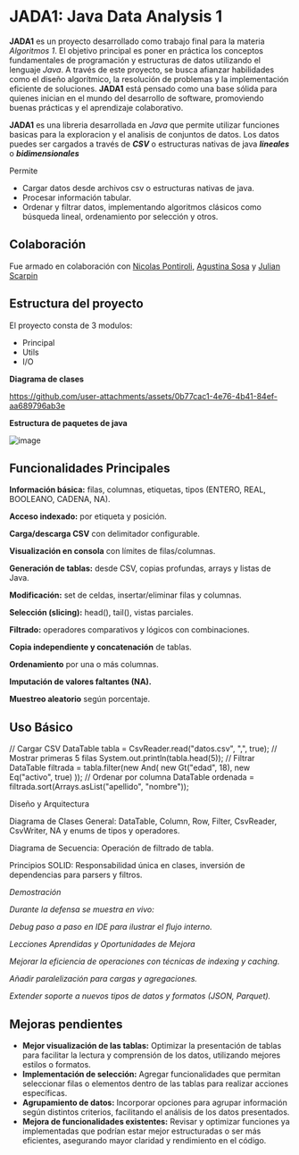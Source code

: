 # JADA1: Java Data Analysis 1
**JADA1** es un proyecto desarrollado como trabajo final para la materia _Algoritmos 1_. El objetivo principal es poner en práctica los conceptos fundamentales de programación y estructuras de datos utilizando el lenguaje _Java_. A través de este proyecto, se busca afianzar habilidades como el diseño algorítmico, la resolución de problemas y la implementación eficiente de soluciones. **JADA1** está pensado como una base sólida para quienes inician en el mundo del desarrollo de software, promoviendo buenas prácticas y el aprendizaje colaborativo.

**JADA1** es una libreria desarrollada en _Java_ que permite utilizar funciones basicas para la exploracion y el analisis de conjuntos de datos.
Los datos puedes ser cargados a través de ***CSV*** o estructuras nativas de java ***lineales*** o ***bidimensionales***

Permite
- Cargar datos desde archivos csv o estructuras nativas de java.
- Procesar información tabular.
- Ordenar y filtrar datos, implementando algoritmos clásicos como búsqueda lineal, ordenamiento por selección y otros.

## Colaboración
Fue armado en colaboración con [Nicolas Pontiroli](https://github.com/Npontiroli21), [Agustina Sosa](https://github.com/aguscodes) y [Julian Scarpin](https://github.com/scarpin-julian)

## Estructura del proyecto
El proyecto consta de 3 modulos: 
- Principal
- Utils
- I/O

**Diagrama de clases**

https://github.com/user-attachments/assets/0b77cac1-4e76-4b41-84ef-aa689796ab3e

**Estructura de paquetes de java**

![image](https://github.com/user-attachments/assets/5560684f-bb8c-423a-bd72-0dc48001c033)

## Funcionalidades Principales

**Información básica:** filas, columnas, etiquetas, tipos (ENTERO, REAL, BOOLEANO, CADENA, NA).

**Acceso indexado:** por etiqueta y posición.

**Carga/descarga CSV** con delimitador configurable.

**Visualización en consola** con límites de filas/columnas.

**Generación de tablas:** desde CSV, copias profundas, arrays y listas de Java.

**Modificación:** set de celdas, insertar/eliminar filas y columnas.

**Selección (slicing):** head(), tail(), vistas parciales.

**Filtrado:** operadores comparativos y lógicos con combinaciones.

**Copia independiente y concatenación** de tablas.

**Ordenamiento** por una o más columnas.

**Imputación de valores faltantes (NA).**

**Muestreo aleatorio** según porcentaje.

## Uso Básico

// Cargar CSV DataTable tabla = CsvReader.read("datos.csv", ",", true); // Mostrar primeras 5 filas System.out.println(tabla.head(5)); // Filtrar DataTable filtrada = tabla.filter(new And( new Gt("edad", 18), new Eq("activo", true) )); // Ordenar por columna DataTable ordenada = filtrada.sort(Arrays.asList("apellido", "nombre"));

Diseño y Arquitectura

Diagrama de Clases General: DataTable, Column, Row, Filter, CsvReader, CsvWriter, NA y enums de tipos y operadores.

Diagrama de Secuencia: Operación de filtrado de tabla.

Principios SOLID: Responsabilidad única en clases, inversión de dependencias para parsers y filtros.

_Demostración_

_Durante la defensa se muestra en vivo:_

_Debug paso a paso en IDE para ilustrar el flujo interno._

_Lecciones Aprendidas y Oportunidades de Mejora_

_Mejorar la eficiencia de operaciones con técnicas de indexing y caching._

_Añadir paralelización para cargas y agregaciones._

_Extender soporte a nuevos tipos de datos y formatos (JSON, Parquet)._

## Mejoras pendientes
- **Mejor visualización de las tablas:** Optimizar la presentación de tablas para facilitar la lectura y comprensión de los datos, utilizando mejores estilos o formatos.
- **Implementación de selección:** Agregar funcionalidades que permitan seleccionar filas o elementos dentro de las tablas para realizar acciones específicas.
- **Agrupamiento de datos:** Incorporar opciones para agrupar información según distintos criterios, facilitando el análisis de los datos presentados.
- **Mejora de funcionalidades existentes:** Revisar y optimizar funciones ya implementadas que podrían estar mejor estructuradas o ser más eficientes, asegurando mayor claridad y rendimiento en el código.
